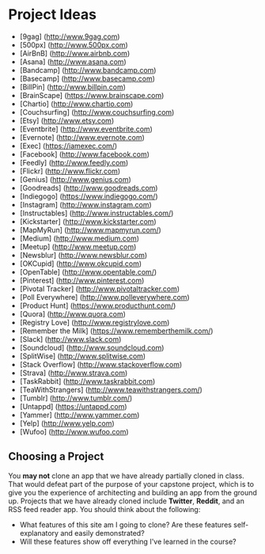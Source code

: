# Project Ideas

- [9gag] (http://www.9gag.com)
- [500px] (http://www.500px.com)
- [AirBnB] (http://www.airbnb.com)
- [Asana] (http://www.asana.com)
- [Bandcamp] (http://www.bandcamp.com)
- [Basecamp] (http://www.basecamp.com)
- [BillPin] (http://www.billpin.com)
- [BrainScape] (https://www.brainscape.com)
- [Chartio] (http://www.chartio.com)
- [Couchsurfing] (http://www.couchsurfing.com)
- [Etsy] (http://www.etsy.com)
- [Eventbrite] (http://www.eventbrite.com)
- [Evernote] (http://www.evernote.com)
- [Exec] (https://iamexec.com/)
- [Facebook] (http://www.facebook.com)
- [Feedly] (http://www.feedly.com)
- [Flickr] (http://www.flickr.com)
- [Genius] (http://www.genius.com)
- [Goodreads] (http://www.goodreads.com)
- [Indiegogo] (https://www.indiegogo.com/)
- [Instagram] (http://www.instagram.com)
- [Instructables] (http://www.instructables.com/)
- [Kickstarter] (http://www.kickstarter.com)
- [MapMyRun] (http://www.mapmyrun.com/)
- [Medium] (http://www.medium.com)
- [Meetup] (http://www.meetup.com)
- [Newsblur] (http://www.newsblur.com)
- [OKCupid] (http://www.okcupid.com)
- [OpenTable] (http://www.opentable.com/)
- [Pinterest] (http://www.pinterest.com)
- [Pivotal Tracker] (http://www.pivotaltracker.com)
- [Poll Everywhere] (http://www.polleverywhere.com)
- [Product Hunt] (https://www.producthunt.com/)
- [Quora] (http://www.quora.com)
- [Registry Love] (http://www.registrylove.com)
- [Remember the Milk] (https://www.rememberthemilk.com/)
- [Slack] (http://www.slack.com)
- [Soundcloud] (http://www.soundcloud.com)
- [SplitWise] (http://www.splitwise.com)
- [Stack Overflow] (http://www.stackoverflow.com)
- [Strava] (http://www.strava.com)
- [TaskRabbit] (http://www.taskrabbit.com)
- [TeaWithStrangers] (http://www.teawithstrangers.com/)
- [Tumblr] (http://www.tumblr.com/)
- [Untappd] (https://untappd.com)
- [Yammer] (http://www.yammer.com)
- [Yelp] (http://www.yelp.com)
- [Wufoo] (http://www.wufoo.com)

## Choosing a Project

You **may not** clone an app that we have already partially cloned in
class. That would defeat part of the purpose of your capstone project,
which is to give you the experience of architecting and building an app
from the ground up. Projects that we have already cloned include
**Twitter**, **Reddit**, and an RSS feed reader app. You
should think about the following:

* What features of this site am I going to clone? Are these features
  self-explanatory and easily demonstrated?
* Will these features show off everything I've learned in the course?
